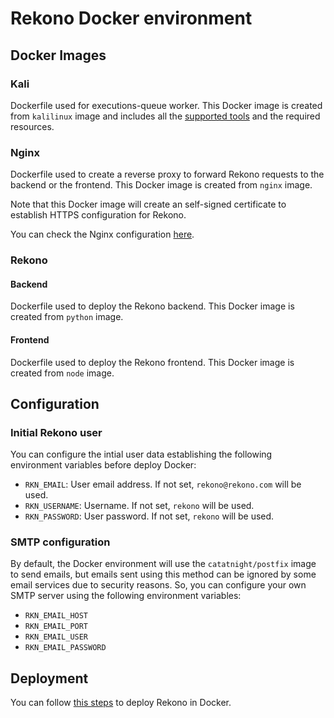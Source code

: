 # Rekono Docker environment

## Docker Images

### Kali

Dockerfile used for executions-queue worker. This Docker image is created from `kalilinux` image and includes all the [supported tools](../docs/TOOLS.md) and the required resources.


### Nginx

Dockerfile used to create a reverse proxy to forward Rekono requests to the backend or the frontend. This Docker image is created from `nginx` image.

Note that this Docker image will create an self-signed certificate to establish HTTPS configuration for Rekono.

You can check the Nginx configuration [here](nginx/nginx.conf).


### Rekono

#### Backend

Dockerfile used to deploy the Rekono backend. This Docker image is created from `python` image.


#### Frontend

Dockerfile used to deploy the Rekono frontend. This Docker image is created from `node` image.


## Configuration

### Initial Rekono user

You can configure the intial user data establishing the following environment variables before deploy Docker:

- `RKN_EMAIL`: User email address. If not set, `rekono@rekono.com` will be used.
- `RKN_USERNAME`: Username. If not set, `rekono` will be used.
- `RKN_PASSWORD`: User password. If not set, `rekono` will be used.


### SMTP configuration

By default, the Docker environment will use the `catatnight/postfix` image to send emails, but emails sent using this method can be ignored by some email services due to security reasons. So, you can configure your own SMTP server using the following environment variables:

- `RKN_EMAIL_HOST`
- `RKN_EMAIL_PORT`
- `RKN_EMAIL_USER`
- `RKN_EMAIL_PASSWORD`


## Deployment

You can follow [this steps](../README.md#docker) to deploy Rekono in Docker.
